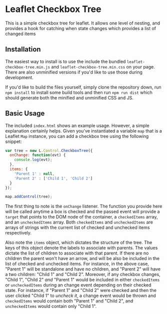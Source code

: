 # Leaflet Checkbox Tree
This is a simple checkbox tree for leaflet. It allows one level of nesting, and provides a hook for catching when state
changes which provides a list of changed items

## Installation
The easiest way to install is to use the include the bundled `leaflet-checkbox-tree.min.js` and
`leaflet-checkbox-tree.min.css` on your page. There are also unminified versions if you'd like to use those during
development.

If you'd like to build the files yourself, simply clone the repository down, run `npm install` to install some build
tools and then run `npm run dist` which should generate both the minified and unminified CSS and JS.

## Basic Usage
The included `index.html` shows an example usage. However, a simple explanation certainly helps. Given you've
instantiated a variable `map` that is a Leaflet `Map` instance, you can add a checkbox tree using the following
snippet:

```javascript
var tree = new L.Control.CheckboxTree({
  onChange: function(evt) {
    console.log(evt);
  },
  items: {
    'Parent 1' : null,
    'Parent 2' : ['Child 1', 'Child 2']
  }
});

map.addControl(tree);
```

The first thing to note is the `onChange` listener. The function you provide here will be called anytime a box is
checked and the passed event will provide a `target` that points to the DOM node of the container, a `checkedItems`
array, and an `uncheckedItems` array. Both `checkedItems` and `uncheckedItems` are arrays of strings with the current
list of checked and unchecked items respectively.

Also note the `items` object, which dictates the structure of the tree. The keys of this object denote the labels to
associate with parents. The values dictate the list of children to associate with that parent. If there are no children
the parent won't have an arrow, and will be also be included in the list of checked and unchecked items. For instance,
in the above case, "Parent 1" will be standalone and have no children, and "Parent 2" will have a two children:
"Child 1" and "Child 2". Moreover, if any checkbox changes, "Child 1", "Child 2" *and* "Parent 1" would be included in
either `checkedItems` or `uncheckedItems` during an change event depending on their checked state. For instance, if
"Parent 1" and "Child 2" were checked and then the user clicked "Child 1" to *uncheck it*, a change event would be
thrown and `checkedItems` would contain both "Parent 1" and "Child 2", and `uncheckedItems` would contain only
"Child 1".
